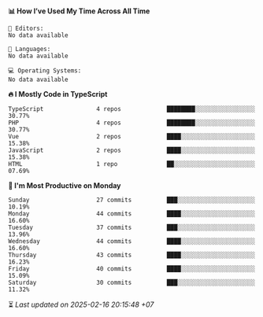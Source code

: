<!--START_SECTION:readme-stats-->
**📊 How I’ve Used My Time Across All Time**

```text
📝 Editors:
No data available

💬 Languages:
No data available

💻 Operating Systems:
No data available
```

**🔥 I Mostly Code in TypeScript**

```text
TypeScript               4 repos             ████████░░░░░░░░░░░░░░░░░   30.77%
PHP                      4 repos             ████████░░░░░░░░░░░░░░░░░   30.77%
Vue                      2 repos             ████░░░░░░░░░░░░░░░░░░░░░   15.38%
JavaScript               2 repos             ████░░░░░░░░░░░░░░░░░░░░░   15.38%
HTML                     1 repo              ██░░░░░░░░░░░░░░░░░░░░░░░   07.69%
```

**📅 I'm Most Productive on Monday**

```text
Sunday                   27 commits          ███░░░░░░░░░░░░░░░░░░░░░░   10.19%
Monday                   44 commits          ████░░░░░░░░░░░░░░░░░░░░░   16.60%
Tuesday                  37 commits          ███░░░░░░░░░░░░░░░░░░░░░░   13.96%
Wednesday                44 commits          ████░░░░░░░░░░░░░░░░░░░░░   16.60%
Thursday                 43 commits          ████░░░░░░░░░░░░░░░░░░░░░   16.23%
Friday                   40 commits          ████░░░░░░░░░░░░░░░░░░░░░   15.09%
Saturday                 30 commits          ███░░░░░░░░░░░░░░░░░░░░░░   11.32%
```



⏳ *Last updated on 2025-02-16 20:15:48 +07*
<!--END_SECTION:readme-stats-->